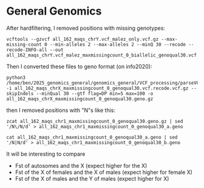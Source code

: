 # General Genomics

After hardfiltering, I removed positions with missing genotypes:
```
vcftools --gzvcf all_162_maqs_chrY.vcf_malez_only.vcf.gz --max-missing-count 0 --min-alleles 2 --max-alleles 2 --minQ 30 --recode --recode-INFO-all --out all_162_maqs_chrY.vcf_malez_maxmissingcount_0_biallelic_genoqual30.vcf
```

Then I converted these files to geno format (on info2020):
```
python3 /home/ben/2025_genomics_general/genomics_general/VCF_processing/parseVCF.py -i all_162_maqs_chrX_maxmissingcount_0_genoqual30.vcf.recode.vcf.gz --skipIndels --minQual 30 --gtf flag=DP min=5 max=100 -o all_162_maqs_chrX_maxmissingcount_0_genoqual30.geno.gz
```
then I removed positions with "N"s like this:
```
zcat all_162_maqs_chr1_maxmissingcount_0_genoqual30.geno.gz | sed '/N\/N/d' > all_162_maqs_chr1_maxmissingcount_0_genoqual30_a.geno

cat all_162_maqs_chr1_maxmissingcount_0_genoqual30_a.geno | sed '/N|N/d' > all_162_maqs_chr1_maxmissingcount_0_genoqual30_b.geno

```
It will be interesting to compare 
* Fst of autosomes and the X (expect higher for the X)
* Fst of the X of females and the X of males (expect higher for female X)
* Fst of the X of males and the Y of males (expect higher for X)
